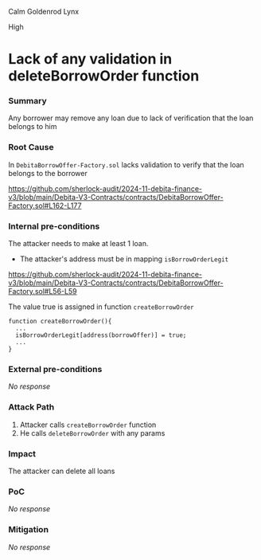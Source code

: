 Calm Goldenrod Lynx

High

# Lack of any validation in deleteBorrowOrder function

### Summary

Any borrower may remove any loan due to lack of verification that the loan belongs to him

### Root Cause

In `DebitaBorrowOffer-Factory.sol` lacks validation to verify that the loan belongs to the borrower

https://github.com/sherlock-audit/2024-11-debita-finance-v3/blob/main/Debita-V3-Contracts/contracts/DebitaBorrowOffer-Factory.sol#L162-L177

### Internal pre-conditions

The attacker needs to make at least 1 loan.
- The attacker's address must be in mapping `isBorrowOrderLegit `

https://github.com/sherlock-audit/2024-11-debita-finance-v3/blob/main/Debita-V3-Contracts/contracts/DebitaBorrowOffer-Factory.sol#L56-L59

The value true is assigned in function `createBorrowOrder `
```solidity
function createBorrowOrder(){
  ...
  isBorrowOrderLegit[address(borrowOffer)] = true;
  ...
}
```

### External pre-conditions

_No response_

### Attack Path

1. Attacker calls `createBorrowOrder` function
2. He calls `deleteBorrowOrder` with any params

### Impact

The attacker can delete all loans

### PoC

_No response_

### Mitigation

_No response_